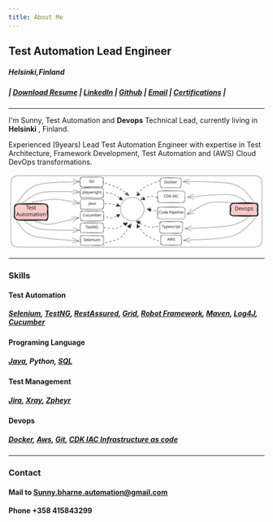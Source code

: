 ```yaml
---
title: About Me
---
```


## Test Automation Lead Engineer

##### Helsinki,Finland

##### | [Download Resume](../../static/resume/SunnyRavindra_Resume.pdf) | [LinkedIn](https://www.linkedin.com/in/sunnybharne) | [Github](https://github.com/sunnyRavindra) | [Email](mailto:sunny.bharne.automation@gmail.com?subject=Test_Automation_Expert) | [Certifications](https://www.linkedin.com/in/sunnybharne/details/certifications/) |


-----


I'm Sunny, Test Automation and **Devops** Technical Lead, currently living in **Helsinki** , Finland.

Experienced (9years) Lead Test Automation Engineer with expertise in Test
Architecture, Framework Development, Test Automation and (AWS) Cloud DevOps
transformations.

![Banner](./static/Banner.svg)

-----

### Skills 

#### Test Automation
##### [Selenium](https://botcat.org/1Selenium), [TestNG](https://botcat.org/1TestNG), [RestAssured](https://botcat.org/2RestAssured), [Grid](https://botcat.org/2Grid), [Robot Framework](https://botcat.org/Robot-Framework), [Maven](https://botcat.org/2Maven), [Log4J](https://botcat.org/2Log4J), [Cucumber](https://botcat.org/2Log4J)

#### Programing Language
##### [Java](https://botcat.org/1Java), Python, [SQL](https://botcat.org/1Java) 

#### Test Management
##### [Jira](https://botcat.org/3Jira), [Xray](https://botcat.org/3Xray), [Zpheyr](https://botcat.org/2Zpheyr)

#### Devops
##### [Docker](https://botcat.org/3Docker), [Aws](https://botcat.org/3Aws), [Git](https://botcat.org/2Git), [CDK IAC Infrastructure as code](https://botcat.org/3CDK) 


-----

### Contact

#### Mail to Sunny.bharne.automation@gmail.com
#### Phone +358 415843299
